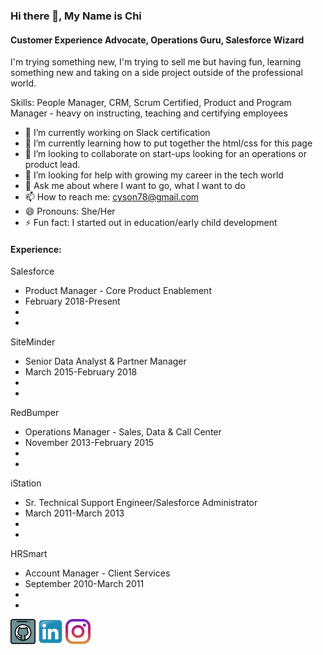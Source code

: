 ### Hi there 👋, My Name is Chi
#### Customer Experience Advocate, Operations Guru, Salesforce Wizard
I'm trying something new, I'm trying to sell me but having fun, learning something new and taking on a side project outside of the professional world.

Skills: People Manager, CRM, Scrum Certified, Product and Program Manager - heavy on instructing, teaching and certifying employees

- 🔭 I’m currently working on Slack certification 
- 🌱 I’m currently learning how to put together the html/css for this page 
- 👯 I’m looking to collaborate on start-ups looking for an operations or product lead. 
- 🤔 I’m looking for help with growing my career in the tech world 
- 💬 Ask me about where I want to go, what I want to do 
- 📫 How to reach me: cyson78@gmail.com 
- 😄 Pronouns: She/Her 
- ⚡ Fun fact: I started out in education/early child development 

<!DOCTYPE html>
<html>
<body>

<h4>Experience: </h4>

<dl>
  <dt>Salesforce</dt>
<ul>
  <li>Product Manager - Core Product Enablement</li>
  <li>February 2018-Present</li>
   <!-- Description of role --> <li></li>
   <!-- Stand out statement/something I did --><li></li>
</ul>
</dl>
<dl>
  <dt>SiteMinder</dt>
<ul>
  <li>Senior Data Analyst & Partner Manager</li>
  <li>March 2015-February 2018</li>
   <!-- Description of role --> <li></li>
   <!-- Stand out statement/something I did --><li></li>
</ul>
</dl>
<dl>
  <dt>RedBumper</dt>
<ul>
  <li>Operations Manager - Sales, Data & Call Center</li>
  <li>November 2013-February 2015</li>
   <!-- Description of role --> <li></li>
   <!-- Stand out statement/something I did --><li></li>
</ul>
</dl>
<dl>
  <dt>iStation</dt>
<ul>
  <li>Sr. Technical Support Engineer/Salesforce Administrator</li>
  <li>March 2011-March 2013</li>
   <!-- Description of role --> <li></li>
   <!-- Stand out statement/something I did --><li></li>
</ul>
</dl>
<dl>
  <dt>HRSmart</dt>
<ul>
  <li>Account Manager - Client Services</li>
  <li>September 2010-March 2011</li>
   <!-- Description of role --> <li></li>
   <!-- Stand out statement/something I did --><li></li>
</ul>
</dl>

</body>
</html>


[<img src='githubsmicon.png' alt='github' height='40'>](https://github.com/cyson78)  [<img src='linkedinsmicon.png' alt='linkedin' height='40'>](https://www.linkedin.com/in/chi-son-05757726/)  [<img src='instagramsmicon.png' alt='instagram' height='40'>](https://www.instagram.com/yolkmonster/?hl=en/)  


